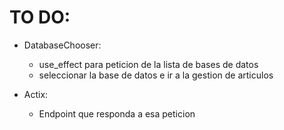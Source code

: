 # TO DO:
- DatabaseChooser:
  - use_effect para peticion de la lista de bases de datos
  - seleccionar la base de datos e ir a la gestion de articulos

- Actix:
  - Endpoint que responda a esa peticion
